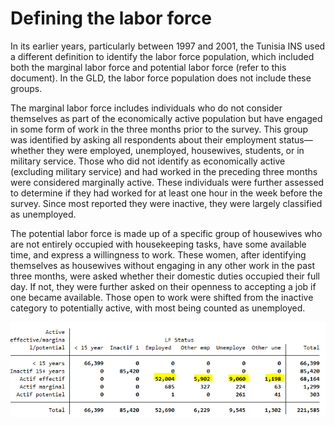 # Defining the labor force

In its earlier years, particularly between 1997 and 2001, the Tunisia INS used a different definition to identify the labor force population, which included both the marginal labor force and potential labor force (refer to this document). In the GLD, the labor force population does not include these groups.

The marginal labor force includes individuals who do not consider themselves as part of the economically active population but have engaged in some form of work in the three months prior to the survey. This group was identified by asking all respondents about their employment status—whether they were employed, unemployed, housewives, students, or in military service. Those who did not identify as economically active (excluding military service) and had worked in the preceding three months were considered marginally active. These individuals were further assessed to determine if they had worked for at least one hour in the week before the survey. Since most reported they were inactive, they were largely classified as unemployed.

The potential labor force is made up of a specific group of housewives who are not entirely occupied with housekeeping tasks, have some available time, and express a willingness to work. These women, after identifying themselves as housewives without engaging in any other work in the past three months, were asked whether their domestic duties occupied their full day. If not, they were further asked on their openness to accepting a job if one became available. Those open to work were shifted from the inactive category to potentially active, with most being counted as unemployed.

![image](utilities/economically_active.PNG)
